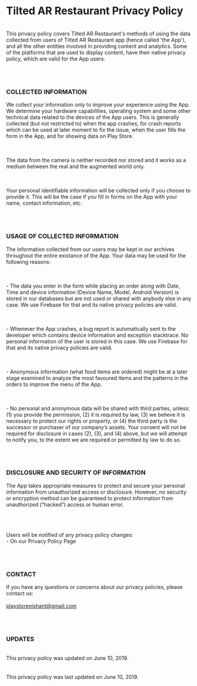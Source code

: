<body>
<h1>Tilted AR Restaurant Privacy Policy</h1>
<br>This privacy policy covers Tilted AR Restaurant's methods of using the data collected from users of Tilted AR Restaurant app (hence called 'the App'), and all the other entities involved in providing content and analytics. Some of the platforms that are used to display content, have their native privacy policy, which are valid for the App users.


<br><br><h3>COLLECTED INFORMATION</h3>
We collect your information only to improve your experience using the App. We determine your hardware capabilities, operating system and some other technical data related to the devices of the App users. This is generally collected (but not restricted to) when the app crashes, for crash reports which can be used at later moment to fix the issue, when the user fills the form in the App, and for showing data on Play Store.

<br><br>The data from the camera is neither recorded nor stored and it works as a medium between the real and the augmented world only.

<br><br>Your personal identifiable information will be collected only if you choose to provide it. This will be the case if you fill in forms on the App with your name, contact information, etc.


<br><br><h3>USAGE OF COLLECTED INFORMATION</h3>
The information collected from our users may be kept in our archives throughout the entire existance of the App. Your data may be used for the following reasons:

<br><br>- The data you enter in the form while placing an order along with Date, Time and device information (Device Name, Model, Android Version) is stored in our databases but are not used or shared with anybody else in any case. We use Firebase for that and its native privacy policies are valid.

<br><br>- Whenever the App crashes, a bug report is automatically sent to the developer which contains device information and exception stacktrace. No personal information of the user is stored in this case. We use Firebase for that and its native privacy policies are valid.

<br><br>- Anonymous information (what food items are ordered) might be at a later stage examined to analyze the most favoured items and the patterns in the orders to improve the menu of the App.

<br><br>- No personal and anonymous data will be shared with third parties, unless: (1) you provide the permission, (2) it is required by law, (3) we believe it is necessary to protect our rights or property, or (4) the third party is the successor or purchaser of our company’s assets. Your consent will not be required for disclosure in cases (2), (3), and (4) above, but we will attempt to notify you, to the extent we are required or permitted by law to do so.


<br><br><h3>DISCLOSURE AND SECURITY OF INFORMATION</h3>
The App takes appropriate measures to protect and secure your personal information from unauthorized access or disclosure. However, no security or encryption method can be guaranteed to protect information from unauthorized (“hacked”) access or human error.


<br><br><br>Users will be notified of any privacy policy changes:
<br>- On our Privacy Policy Page


<br><br><h3>CONTACT</h3>
If you have any questions or concerns about our privacy policies, please contact us:
<br><br><a href="mailto:playstorenishant@gmail.com?Subject=Tilted%20AR%20Restaurant%20Privacy%20Policy" target="_top">playstorenishant@gmail.com</a>


<br><br><h3>UPDATES</h3>
<br>This privacy policy was updated on June 10, 2019.<br><br>
<br>This privacy policy was last updated on June 10, 2019.<br><br>
</body>

